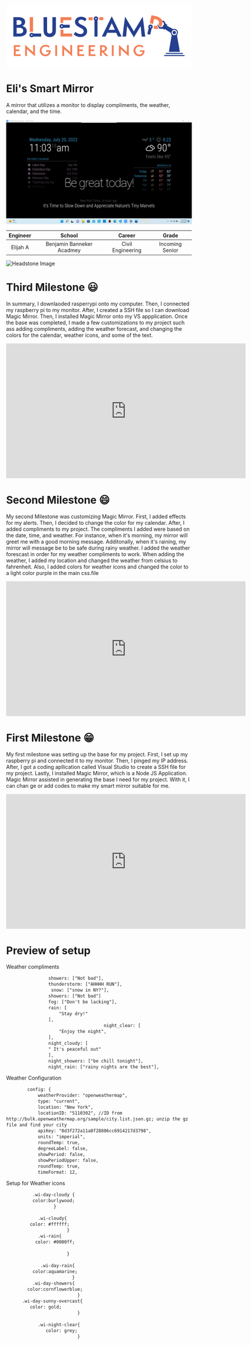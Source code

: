 ![Headstone Image](https://raw.githubusercontent.com/BlueStampEng/BSE_Template_Portfolio/de8633f62b5da2234992a0178a6a72fd6df7e7e1/branding/BlueStamp-Logo.svg)

# Eli's Smart Mirror
A mirror that utilizes a monitor to display compliments, the weather, calendar, and the time.

![Headstone Image](MMss.png)

| **Engineer** | **School** | **Career** | **Grade** |
|:--:|:--:|:--:|:--:|
|Elijah A |Benjamin Banneker Acadmey | Civil Engineering | Incoming Senior


![Headstone Image](https://raw.githubusercontent.com/Ebandzz/Smart-Mirror/gh-pages/Face.JPG)

 


# Third Milestone 😃
In summary, I downlaoded rasperrypi onto my computer. Then, I connected my raspberry pi to my monitor. After, I created a SSH file so I can download Magic Mirror. Then, I installed Magic Mirror onto my VS appplication. Once the base was completed, I made a few customizations to my project such ass adding compliments, adding the weather forecast, and changing the colors for the calendar, weather icons, and some of the text.

<iframe width="650" height="365" src="https://www.youtube.com/embed/mhA53ow2ehU" title="Eli A Milestone 3" frameborder="0" allow="accelerometer; autoplay; clipboard-write; encrypted-media; gyroscope; picture-in-picture" allowfullscreen></iframe>
 
 
# Second Milestone 😄
My second Milestone was customizing Magic Mirror. First, I added effects for my alerts. Then, I decided to change the color for my calendar. After, I  added compliments to my project. The compliments I added were based on the date, time, and weather. For instance, when it's morning, my mirror will greet me with a good morning message. Additonally, when it's raining, my mirror will message be to be safe during rainy weather. I added the weather forescast in order for my weather compliments to work. When adding the weather, I added my location and changed the weather from celsius to fahrenheit. Also, I added colors for weather icons and changed the color to a light color purple in the main css.file

<iframe width="650" height="365" src="https://www.youtube.com/embed/MqkOFSvBFJ4" title="Eli A Milestone 2" frameborder="0" allow="accelerometer; autoplay; clipboard-write; encrypted-media; gyroscope; picture-in-picture" allowfullscreen></iframe>

# First Milestone 😁
My first milestone was setting up the base for my project. First, I set up my raspberry pi and connected it to my monitor. Then, I pinged my IP address. After, I got a coding apllication called Visual Studio to create a SSH file for my project. Lastly, I installed Magic Mirror, which is a Node JS Application. Magic Mirror assisted in generating the base I need for my project. With it, I can chan ge or add codes to make my smart mirror suitable for me.

  <iframe width="650" height="365" src="https://www.youtube.com/embed/HZR-vvzeD9Q" title="YouTube video player" frameborder="0" allow="accelerometer; autoplay; clipboard-write; encrypted-media; gyroscope; picture-in-picture" allowfullscreen></iframe>

 # Preview of setup
 Weather compliments

					showers: ["Not bad"],
					thunderstorm: ["AHHHH RUN"],
					 snow: ["snow in NY?"],
					showers: ["Not bad"]
					fog: ["Don't be lacking"],
					rain: [
						"Stay dry!"
					],
                                         night_clear: [
						"Enjoy the night",
					],
					night_cloudy: [
					" It's peaceful out"
					],
					night_showers: ["be chill tonight"],
					night_rain: ["rainy nights are the best"],
					
     
   Weather Configuration 
 	                
			
			config: {
				weatherProvider: "openweathermap",
				type: "current",
				location: "New York",
				locationID: "5110302", //ID from http://bulk.openweathermap.org/sample/city.list.json.gz; unzip the gz file and find your city
				apiKey: "0d3f272a11a8f28806cc6914217d3798",
				units: "imperial",
				roundTemp: true,
				degreeLabel: false,
				showPeriod: false,
				showPeriodUpper: false,
				roundTemp: true,
				timeFormat: 12,
				
				
  Setup for Weather icons
        	

              .wi-day-cloudy {
              color:burlywood;
                      }

                .wi-cloudy{
             color: #ffffff;
                           }
                .wi-rain{
               color: #0000ff;

                           }

                 .wi-day-rain{
              color:aquamarine;
                             }
              .wi-day-showers{
            color:cornflowerblue;
                               }
          .wi-day-sunny-overcast{
             color: gold;
                               }

                .wi-night-clear{
                   color: grey;
                               }
